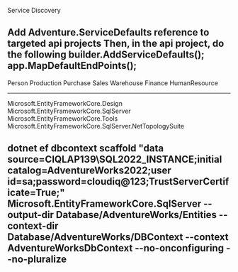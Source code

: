 Service Discovery

Add Adventure.ServiceDefaults reference to targeted api projects
Then, in the api project, do the following
builder.AddServiceDefaults();
app.MapDefaultEndPoints();
----------------------------------------------------------------------------------------------------
Person
Production
Purchase
Sales
Warehouse
Finance
HumanResource

----------------------------------------------------------------------------------------------------
Microsoft.EntityFrameworkCore.Design
Microsoft.EntityFrameworkCore.SqlServer
Microsoft.EntityFrameworkCore.Tools
Microsoft.EntityFrameworkCore.SqlServer.NetTopologySuite

dotnet ef dbcontext scaffold "data source=CIQLAP139\SQL2022_INSTANCE;initial catalog=AdventureWorks2022;user id=sa;password=cloudiq@123;TrustServerCertificate=True;" Microsoft.EntityFrameworkCore.SqlServer --output-dir Database/AdventureWorks/Entities --context-dir Database/AdventureWorks/DBContext --context AdventureWorksDbContext --no-onconfiguring --no-pluralize
----------------------------------------------------------------------------------------------------